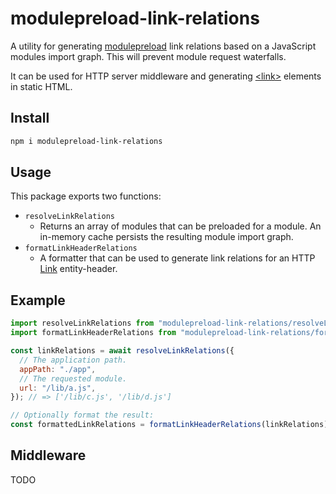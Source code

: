 # modulepreload-link-relations

A utility for generating [modulepreload](https://developer.mozilla.org/en-US/docs/Web/HTML/Attributes/rel/modulepreload) link relations based on a JavaScript modules import graph. This will prevent module request waterfalls.

It can be used for HTTP server middleware and generating [\<link\>](https://developer.mozilla.org/en-US/docs/Web/HTML/Element/link) elements in static HTML.

## Install

```sh
npm i modulepreload-link-relations
```

## Usage

This package exports two functions:

- `resolveLinkRelations`
  - Returns an array of modules that can be preloaded for a module. An in-memory cache persists the resulting module import graph.
- `formatLinkHeaderRelations`
  - A formatter that can be used to generate link relations for an HTTP [Link](https://developer.mozilla.org/en-US/docs/Web/HTTP/Headers/Link) entity-header.

## Example

```js
import resolveLinkRelations from "modulepreload-link-relations/resolveLinkRelations.mjs";
import formatLinkHeaderRelations from "modulepreload-link-relations/formatLinkHeaderRelations.mjs";

const linkRelations = await resolveLinkRelations({
  // The application path.
  appPath: "./app",
  // The requested module.
  url: "/lib/a.js",
}); // => ['/lib/c.js', '/lib/d.js']

// Optionally format the result:
const formattedLinkRelations = formatLinkHeaderRelations(linkRelations); // => </lib/c.js>; rel="modulepreload", </lib/d.js>; rel="modulepreload"
```

## Middleware

TODO
